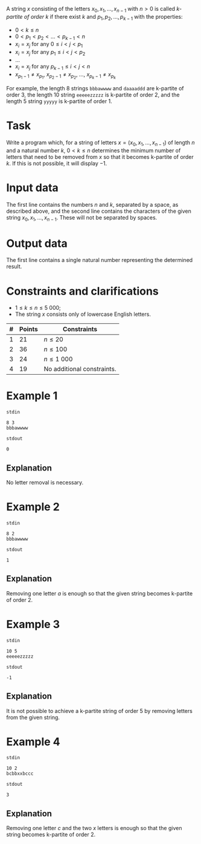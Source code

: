 A string $x$ consisting of the letters $x_0, x_1, \ldots, x_{n-1}$ with $n > 0$ is called *k-partite of order k* if there exist $k$ and $p_1, p_2, \ldots, p_{k-1}$ with the properties:
* $0 < k \leq n$
* $0 < p_1 < p_2 < \ldots < p_{k-1} < n$
* $x_i = x_j$ for any $0 \leq i < j < p_1$
* $x_i = x_j$ for any $p_1 \leq i < j < p_2$
* $\ldots$
* $x_i = x_j$ for any $p_{k-1} \leq i < j < n$
* $x_{p_1-1} \neq x_{p_1}$, $x_{p_2-1} \neq x_{p_2}$, $\ldots$, $x_{p_k-1} \neq x_{p_k}$

For example, the length 8 strings `bbbawwww` and `daaaaddd` are k-partite of order $3$, the length 10 string `eeeeezzzzz` is k-partite of order $2$, and the length 5 string `yyyyy` is k-partite of order $1$.

# Task

Write a program which, for a string of letters $x=(x_0, x_1, \ldots, x_{n-1})$ of length $n$ and a natural number $k$, $0 < k \leq n$ determines the minimum number of letters that need to be removed from $x$ so that it becomes k-partite of order $k$. If this is not possible, it will display $-1$.

# Input data

The first line contains the numbers $n$ and $k$, separated by a space, as described above, and the second line contains the characters of the given string $x_0, x_1, \ldots, x_{n-1}$. These will not be separated by spaces.

# Output data

The first line contains a single natural number representing the determined result.

# Constraints and clarifications

* $1 \leq k \leq n \leq 5\ 000$;
* The string $x$ consists only of lowercase English letters.

|# | Points | Constraints |
| - | - | ------------|
|1|21|$n \leq 20$|
|2|36|$n \leq 100$|
|3|24|$n \leq 1\ 000$|
|4|19|No additional constraints.|

# Example 1

`stdin`
```
8 3
bbbawwww
```

`stdout`
```
0
```

## Explanation

No letter removal is necessary.

# Example 2

`stdin`
```
8 2
bbbawwww
```

`stdout`
```
1
```

## Explanation

Removing one letter *a* is enough so that the given string becomes k-partite of order $2$.

# Example 3

`stdin`
```
10 5
eeeeezzzzz
```

`stdout`
```
-1
```

## Explanation

It is not possible to achieve a k-partite string of order $5$ by removing letters from the given string.

# Example 4

`stdin`
```
10 2
bcbbxxbccc
```

`stdout`
```
3
```

## Explanation

Removing one letter *c* and the two *x* letters is enough so that the given string becomes k-partite of order $2$.
